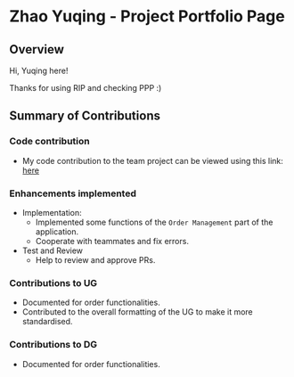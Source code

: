 # Zhao Yuqing - Project Portfolio Page

## Overview
Hi, Yuqing here!

Thanks for using RIP and checking PPP :)

## Summary of Contributions

### Code contribution
- My code contribution to the team project can be viewed using this link: [here](https://nus-cs2113-ay2122s2.github.io/tp-dashboard/?search=z0723-julie&sort=groupTitle&sortWithin=title&timeframe=commit&mergegroup=&groupSelect=groupByRepos&breakdown=true&checkedFileTypes=docs~functional-code~test-code~other&since=2022-02-18&tabOpen=true&tabType=authorship&tabAuthor=darylhjd&tabRepo=AY2122S2-CS2113-T11-4%2Ftp%5Bmaster%5D&authorshipIsMergeGroup=false&authorshipFileTypes=docs~functional-code~test-code&authorshipIsBinaryFileTypeChecked=false)

### Enhancements implemented
- Implementation:
    - Implemented some functions of the `Order Management` part of the application.
    - Cooperate with teammates and fix errors.
- Test and Review
    - Help to review and approve PRs. 

### Contributions to UG
- Documented for order functionalities.
- Contributed to the overall formatting of the UG to make it more standardised.

### Contributions to DG
- Documented for order functionalities.